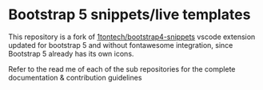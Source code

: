 Bootstrap 5 snippets/live templates
==========================================================================================

This repository is a fork of [1tontech/bootstrap4-snippets](https://github.com/1tontech/bootstrap4-snippets) vscode extension updated for bootstrap 5 and without fontawesome integration, since Bootstrap 5 already has its own icons.

Refer to the read me of each of the sub repositories for the complete documentation & contribution guidelines
